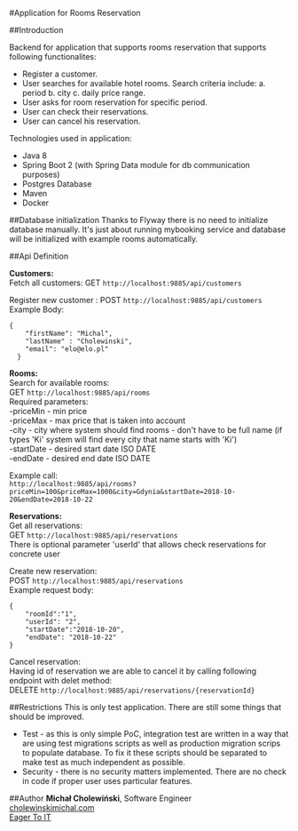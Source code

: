 #Application for Rooms Reservation

##Introduction  

Backend for application that supports rooms reservation that supports following functionalites:  
* Register a customer. 
* User searches for available hotel rooms. Search criteria include: a. period b. city c. daily price range.
* User asks for room reservation for specific period. 
* User can check their reservations. 
* User can cancel his reservation.   

Technologies used in application:
* Java 8
* Spring Boot 2 (with Spring Data module for db communication purposes)
* Postgres Database
* Maven
* Docker 

##Database initialization
Thanks to Flyway there is no need to initialize database manually. It's just about running mybooking service and database will be initialized with example rooms automatically.

##Api Definition


**Customers:**  
Fetch all customers: 
GET `http://localhost:9885/api/customers`

Register new customer : 
POST `http://localhost:9885/api/customers`
Example Body:
  ```  
  {
      "firstName": "Michal",
      "lastName" : "Cholewinski",
      "email": "elo@elo.pl"
    }
  ```


**Rooms:**  
Search for available rooms:  
GET `http://localhost:9885/api/rooms`  
Required parameters:  
-priceMin - min price  
-priceMax - max price that is taken into account  
-city - city where system should find rooms - don't have to be full name (if types 'Ki' system will find every city that name starts with 'Ki')  
-startDate - desired start date ISO DATE  
-endDate  - desired end date ISO DATE  




Example call:  
`http://localhost:9885/api/rooms?priceMin=100&priceMax=1000&city=Gdynia&startDate=2018-10-20&endDate=2018-10-22`  

**Reservations:**    
Get all reservations:  
GET `http://localhost:9885/api/reservations`  
There is optional parameter 'userId' that allows check reservations for concrete user  


Create new reservation:  
POST `http://localhost:9885/api/reservations`  
Example request body:  
```
{
	"roomId":"1",
	"userId": "2",
	"startDate":"2018-10-20",
	"endDate": "2018-10-22"
}
```  


Cancel reservation:  
Having id of reservation we are able to cancel it by calling following endpoint with delet method:  
DELETE `http://localhost:9885/api/reservations/{reservationId}`  

##Restrictions
This is only test application. There are still some things that should be improved.  
* Test - as this is only simple PoC, integration test are written in a way that are using test migrations scripts as well as production migration scrips to populate database. To fix it these scripts should be separated to make test as much independent as possible.
* Security - there is no security matters implemented. There are no check in code if proper user uses particular features.

##Author
**Michał Cholewiński**, Software Engineer  
[cholewinskimichal.com](http://cholewinskimichal.com)  
[Eager To IT](http://eagertoit.com)